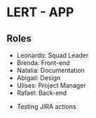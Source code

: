 # LERT - APP
## Roles
* Leonardo: Squad Leader
* Brenda: Front-end
* Natalia: Documentation
* Abigail: Design
* Ulises: Project Manager
* Rafael: Back-end

- Testing JIRA actions
